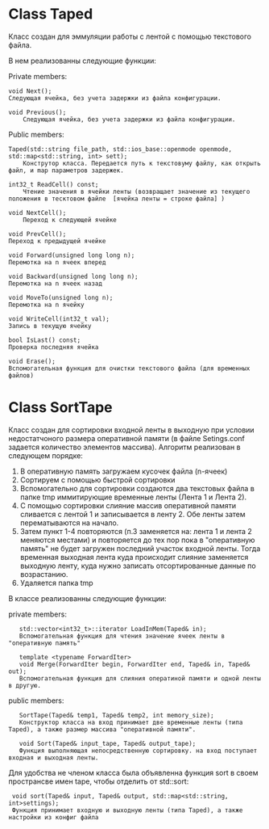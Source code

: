 # Class Taped
Класс создан для эммуляции работы с лентой с помощью текстового файла.

В нем реализованны следующие функции:

Private members:

    void Next();
    Следующая ячейка, без учета задержки из файла конфигурации.
    
    void Previous();
        Следующая ячейка, без учета задержки из файла конфигурации.

Public members:

    Taped(std::string file_path, std::ios_base::openmode openmode, std::map<std::string, int> sett);
        Конструтор класса. Передается путь к текстовуму файлу, как открыть файл, и map параметров задержек. 

    int32_t ReadCell() const; 
        Чтение значения в ячейки ленты (возвращает значение из текущего положения в тесктовом файле  [ячейка ленты = строке файла] )
    
    void NextCell();
        Переход к следующей ячейке
    
    void PrevCell();
    Переход к предыдущей ячейке
    
    void Forward(unsigned long long n); 
    Перемотка на n ячеек вперед
    
    void Backward(unsigned long long n); 
    Перемотка на n ячеек назад
    
    void MoveTo(unsigned long n);
    Перемотка на n ячейку
    
    void WriteCell(int32_t val); 
    Запись в текущую ячейку
    
    bool IsLast() const; 
    Проверка последняя ячейка
    
    void Erase();
    Вспомогательная функция для очистки текстового файла (для временных файлов)

# Class SortTape
Класс создан для сортировки входной ленты в выходную при условии недостатчоного размера оперативной памяти (в файле Setings.conf задается количество элементов массива).
Алгоритм реализован в следующем порядке:
1) В оперативную память загружаем кусочек файла (n-ячеек)
2) Сортируем с помощью быстрой сортировки
3) Вспомогательно для сортировки создаются два текстовых файла в папке tmp иммитирующие временные ленты (Лента 1 и Лента 2).
4) С помощью сортировки слияние массив оперативной памяти сливается с лентой 1 и записывается в ленту 2. Обе ленты затем перематываются на начало. 
5) Затем пункт 1-4 повторяются (п.3 заменяется на: лента 1 и лента 2 меняются местами) и повторяется до тех пор пока в "оперативную память" не будет загружен последний участок входной ленты. Тогда временная выходная лента куда происходит слияние заменяется выходную ленту, куда нужно записать отсортированные данные по возрастанию.
6) Удаляется папка tmp

В классе реализованны следующие функции:

private members:

       std::vector<int32_t>::iterator LoadInMem(Taped& in);
       Вспомогательная функция для чтения значение ячеек ленты в "оперативную память"
   
       template <typename ForwardIter>  
       void Merge(ForwardIter begin, ForwardIter end, Taped& in, Taped& out);
       Вспомогательная функция для слияния оператиной памяти и одной ленты в другую.

public members:
   
       SortTape(Taped& temp1, Taped& temp2, int memory_size);
       Конструктор класса на вход принимает две временные ленты (типа Taped), а также размер массива "оперативной памяти".
   
       void Sort(Taped& input_tape, Taped& output_tape);
       Функция выполняющая непосредственную сортировку. на вход поступает входная и выходная ленты.

Для удобства не членом класса была объявленна функция sort в своем пространсве имен tape, чтобы отделить от std::sort:

     void sort(Taped& input, Taped& output, std::map<std::string, int>settings);
     Функция принимает входную и выходную ленты (типа Taped), а также настройки из конфиг файла


